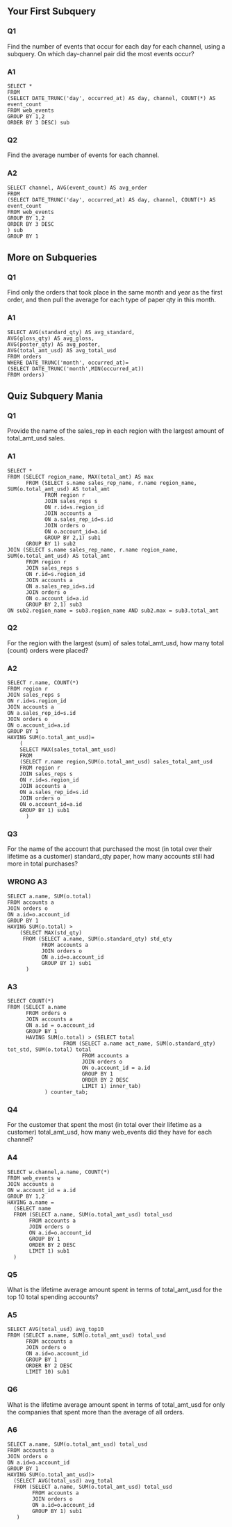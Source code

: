 ## Your First Subquery

### Q1
Find the number of events that occur for each day for each channel, using a subquery.
On which day-channel pair did the most events occur?

### A1
    SELECT *
    FROM
    (SELECT DATE_TRUNC('day', occurred_at) AS day, channel, COUNT(*) AS event_count
    FROM web_events
    GROUP BY 1,2
    ORDER BY 3 DESC) sub
 
### Q2
Find the average number of events for each channel.

### A2
    SELECT channel, AVG(event_count) AS avg_order
    FROM
    (SELECT DATE_TRUNC('day', occurred_at) AS day, channel, COUNT(*) AS event_count
    FROM web_events
    GROUP BY 1,2
    ORDER BY 3 DESC
    ) sub
    GROUP BY 1
    
## More on Subqueries

### Q1
Find only the orders that took place in the same month and year as the first order, and then pull the average for each type of paper qty in this month.

### A1
    SELECT AVG(standard_qty) AS avg_standard, 
    AVG(gloss_qty) AS avg_gloss, 
    AVG(poster_qty) AS avg_poster, 
    AVG(total_amt_usd) AS avg_total_usd
    FROM orders
    WHERE DATE_TRUNC('month', occurred_at)=
    (SELECT DATE_TRUNC('month',MIN(occurred_at))
    FROM orders)
    
    
## Quiz Subquery Mania

### Q1
Provide the name of the sales_rep in each region with the largest amount of total_amt_usd sales.

### A1
    SELECT *
    FROM (SELECT region_name, MAX(total_amt) AS max
          FROM (SELECT s.name sales_rep_name, r.name region_name, SUM(o.total_amt_usd) AS total_amt
                FROM region r
                JOIN sales_reps s
                ON r.id=s.region_id
                JOIN accounts a
                ON a.sales_rep_id=s.id
                JOIN orders o
                ON o.account_id=a.id
                GROUP BY 2,1) sub1
          GROUP BY 1) sub2
    JOIN (SELECT s.name sales_rep_name, r.name region_name, SUM(o.total_amt_usd) AS total_amt
          FROM region r
          JOIN sales_reps s
          ON r.id=s.region_id
          JOIN accounts a
          ON a.sales_rep_id=s.id
          JOIN orders o
          ON o.account_id=a.id
          GROUP BY 2,1) sub3
    ON sub2.region_name = sub3.region_name AND sub2.max = sub3.total_amt


### Q2
For the region with the largest (sum) of sales total_amt_usd, how many total (count) orders were placed? 

### A2
    SELECT r.name, COUNT(*)
    FROM region r
    JOIN sales_reps s
    ON r.id=s.region_id
    JOIN accounts a
    ON a.sales_rep_id=s.id
    JOIN orders o
    ON o.account_id=a.id
    GROUP BY 1
    HAVING SUM(o.total_amt_usd)=
        (
        SELECT MAX(sales_total_amt_usd)
        FROM
        (SELECT r.name region,SUM(o.total_amt_usd) sales_total_amt_usd
        FROM region r
        JOIN sales_reps s
        ON r.id=s.region_id
        JOIN accounts a
        ON a.sales_rep_id=s.id
        JOIN orders o
        ON o.account_id=a.id
        GROUP BY 1) sub1
          ) 
### Q3
For the name of the account that purchased the most (in total over their lifetime as a customer) standard_qty paper, how many accounts still had more in total purchases? 

### WRONG A3
    SELECT a.name, SUM(o.total) 
    FROM accounts a
    JOIN orders o
    ON a.id=o.account_id
    GROUP BY 1
    HAVING SUM(o.total) >
        (SELECT MAX(std_qty)
         FROM (SELECT a.name, SUM(o.standard_qty) std_qty
               FROM accounts a
               JOIN orders o
               ON a.id=o.account_id
               GROUP BY 1) sub1
          )
   
### A3
    SELECT COUNT(*)
    FROM (SELECT a.name
          FROM orders o
          JOIN accounts a
          ON a.id = o.account_id
          GROUP BY 1
          HAVING SUM(o.total) > (SELECT total 
                      FROM (SELECT a.name act_name, SUM(o.standard_qty) tot_std, SUM(o.total) total
                            FROM accounts a
                            JOIN orders o
                            ON o.account_id = a.id
                            GROUP BY 1
                            ORDER BY 2 DESC
                            LIMIT 1) inner_tab)
                ) counter_tab;

### Q4
For the customer that spent the most (in total over their lifetime as a customer) total_amt_usd, how many web_events did they have for each channel?

### A4
    SELECT w.channel,a.name, COUNT(*)
    FROM web_events w
    JOIN accounts a
    ON w.account_id = a.id
    GROUP BY 1,2
    HAVING a.name =
      (SELECT name
      FROM (SELECT a.name, SUM(o.total_amt_usd) total_usd
           FROM accounts a
           JOIN orders o
           ON a.id=o.account_id
           GROUP BY 1 
           ORDER BY 2 DESC
           LIMIT 1) sub1
      )
      
### Q5
What is the lifetime average amount spent in terms of total_amt_usd for the top 10 total spending accounts?

### A5
    SELECT AVG(total_usd) avg_top10
    FROM (SELECT a.name, SUM(o.total_amt_usd) total_usd
          FROM accounts a
          JOIN orders o
          ON a.id=o.account_id
          GROUP BY 1
          ORDER BY 2 DESC
          LIMIT 10) sub1

### Q6
What is the lifetime average amount spent in terms of total_amt_usd for only the companies that spent more than the average of all orders.

### A6
    SELECT a.name, SUM(o.total_amt_usd) total_usd 
    FROM accounts a
    JOIN orders o
    ON a.id=o.account_id
    GROUP BY 1
    HAVING SUM(o.total_amt_usd)>
      (SELECT AVG(total_usd) avg_total
      FROM (SELECT a.name, SUM(o.total_amt_usd) total_usd 
            FROM accounts a
            JOIN orders o
            ON a.id=o.account_id
            GROUP BY 1) sub1
       )


























